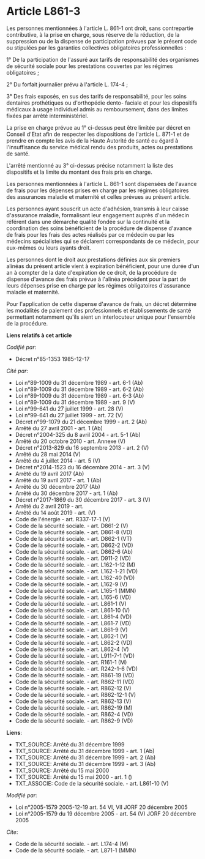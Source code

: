# Article L861-3

Les personnes mentionnées à l'article L. 861-1 ont droit, sans contrepartie contributive, à la prise en charge, sous réserve
de la réduction, de la suppression ou de la dispense de participation prévues par le présent code ou stipulées par les
garanties collectives obligatoires professionnelles :

1° De la participation de l'assuré aux tarifs de responsabilité des organismes de sécurité sociale pour les prestations
couvertes par les régimes obligatoires ;

2° Du forfait journalier prévu à l'article L. 174-4 ;

3° Des frais exposés, en sus des tarifs de responsabilité, pour les soins dentaires prothétiques ou d'orthopédie dento-
faciale et pour les dispositifs médicaux à usage individuel admis au remboursement, dans des limites fixées par arrêté
interministériel.

La prise en charge prévue au 1° ci-dessus peut être limitée par décret en Conseil d'Etat afin de respecter les dispositions
de l'article L. 871-1 et de prendre en compte les avis de la Haute Autorité de santé eu égard à l'insuffisance du service
médical rendu des produits, actes ou prestations de santé.

L'arrêté mentionné au 3° ci-dessus précise notamment la liste des dispositifs et la limite du montant des frais pris en
charge.

Les personnes mentionnées à l'article L. 861-1 sont dispensées de l'avance de frais pour les dépenses prises en charge par
les régimes obligatoires des assurances maladie et maternité et celles prévues au présent article.

Les personnes ayant souscrit un acte d'adhésion, transmis à leur caisse d'assurance maladie, formalisant leur engagement
auprès d'un médecin référent dans une démarche qualité fondée sur la continuité et la coordination des soins bénéficient de
la procédure de dispense d'avance de frais pour les frais des actes réalisés par ce médecin ou par les médecins spécialistes
qui se déclarent correspondants de ce médecin, pour eux-mêmes ou leurs ayants droit.

Les personnes dont le droit aux prestations définies aux six premiers alinéas du présent article vient à expiration
bénéficient, pour une durée d'un an à compter de la date d'expiration de ce droit, de la procédure de dispense d'avance des
frais prévue à l'alinéa précédent pour la part de leurs dépenses prise en charge par les régimes obligatoires d'assurance
maladie et maternité.

Pour l'application de cette dispense d'avance de frais, un décret détermine les modalités de paiement des professionnels et
établissements de santé permettant notamment qu'ils aient un interlocuteur unique pour l'ensemble de la procédure.

**Liens relatifs à cet article**

_Codifié par_:

  - Décret n°85-1353 1985-12-17

_Cité par_:

  - Loi n°89-1009 du 31 décembre 1989 - art. 6-1 (Ab)
  - Loi n°89-1009 du 31 décembre 1989 - art. 6-2 (Ab)
  - Loi n°89-1009 du 31 décembre 1989 - art. 6-3 (Ab)
  - Loi n°89-1009 du 31 décembre 1989 - art. 9 (V)
  - Loi n°99-641 du 27 juillet 1999 - art. 28 (V)
  - Loi n°99-641 du 27 juillet 1999 - art. 72 (V)
  - Décret n°99-1079 du 21 décembre 1999 - art. 2 (Ab)
  - Arrêté du 27 avril 2001 - art. 1 (Ab)
  - Décret n°2004-325 du 8 avril 2004 - art. 5-1 (Ab)
  - Arrêté du 20 octobre 2010 - art. Annexe (V)
  - Décret n°2013-829 du 16 septembre 2013 - art. 2 (V)
  - Arrêté du 28 mai 2014 (V)
  - Arrêté du 4 juillet 2014 - art. 5 (V)
  - Décret n°2014-1523 du 16 décembre 2014 - art. 3 (V)
  - Arrêté du 19 avril 2017 (Ab)
  - Arrêté du 19 avril 2017 - art. 1 (Ab)
  - Arrêté du 30 décembre 2017 (Ab)
  - Arrêté du 30 décembre 2017 - art. 1 (Ab)
  - Décret n°2017-1869 du 30 décembre 2017 - art. 3 (V)
  - Arrêté du 2 avril 2019 - art.
  - Arrêté du 14 août 2019 - art. (V)
  - Code de l'énergie - art. R337-17-1 (V)
  - Code de la sécurité sociale. - art. D861-2 (V)
  - Code de la sécurité sociale. - art. D861-8 (VD)
  - Code de la sécurité sociale. - art. D862-1 (VT)
  - Code de la sécurité sociale. - art. D862-2 (VD)
  - Code de la sécurité sociale. - art. D862-6 (Ab)
  - Code de la sécurité sociale. - art. D911-2 (VD)
  - Code de la sécurité sociale. - art. L162-1-12 (M)
  - Code de la sécurité sociale. - art. L162-1-21 (VD)
  - Code de la sécurité sociale. - art. L162-40 (VD)
  - Code de la sécurité sociale. - art. L162-9 (V)
  - Code de la sécurité sociale. - art. L165-1 (MMN)
  - Code de la sécurité sociale. - art. L165-6 (VD)
  - Code de la sécurité sociale. - art. L861-1 (V)
  - Code de la sécurité sociale. - art. L861-10 (V)
  - Code de la sécurité sociale. - art. L861-4 (VD)
  - Code de la sécurité sociale. - art. L861-7 (VD)
  - Code de la sécurité sociale. - art. L861-9 (V)
  - Code de la sécurité sociale. - art. L862-1 (V)
  - Code de la sécurité sociale. - art. L862-2 (VD)
  - Code de la sécurité sociale. - art. L862-4 (V)
  - Code de la sécurité sociale. - art. L911-7-1 (VD)
  - Code de la sécurité sociale. - art. R161-1 (M)
  - Code de la sécurité sociale. - art. R242-1-6 (VD)
  - Code de la sécurité sociale. - art. R861-19 (VD)
  - Code de la sécurité sociale. - art. R862-11 (VD)
  - Code de la sécurité sociale. - art. R862-12 (V)
  - Code de la sécurité sociale. - art. R862-12-1 (V)
  - Code de la sécurité sociale. - art. R862-13 (V)
  - Code de la sécurité sociale. - art. R862-19 (M)
  - Code de la sécurité sociale. - art. R862-4 (VD)
  - Code de la sécurité sociale. - art. R862-9 (VD)

**Liens**:

  - TXT_SOURCE: Arrêté du 31 décembre 1999
  - TXT_SOURCE: Arrêté du 31 décembre 1999 - art. 1 (Ab)
  - TXT_SOURCE: Arrêté du 31 décembre 1999 - art. 2 (Ab)
  - TXT_SOURCE: Arrêté du 31 décembre 1999 - art. 3 (Ab)
  - TXT_SOURCE: Arrêté du 15 mai 2000
  - TXT_SOURCE: Arrêté du 15 mai 2000 - art. 1 ()
  - TXT_ASSOCIE: Code de la sécurité sociale. - art. L861-10 (V)

_Modifié par_:

  - Loi n°2005-1579 2005-12-19 art. 54 VI, VII JORF 20 décembre 2005
  - Loi n°2005-1579 du 19 décembre 2005 - art. 54 (V) JORF 20 décembre 2005

_Cite_:

  - Code de la sécurité sociale. - art. L174-4 (M)
  - Code de la sécurité sociale. - art. L871-1 (MMN)
